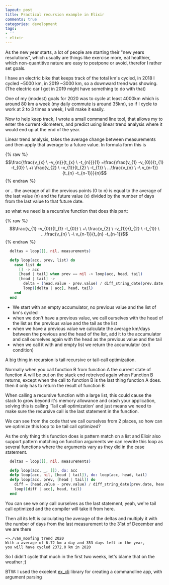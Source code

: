 ```yaml
---
layout: post
title: Practical recursion example in Elixir
comments: true
categories: development
tags:
- ''
- elixir
---
```


As the new year starts, a lot of people are starting their "new years resolutions", which usually are things like exercise more, eat healthier, which non-quantitive nature are easy to postpone or avoid,  therefor I rather set goals. 

I have an electric bike that keeps track of the total km's cycled, in 2018 I cycled ~5000 km, in 2019 ~3000 km, so a downward trend was showing. (The electric car I got in 2019 might have something to do with that)

One of my (modest) goals for 2020 was to cycle at least 4000km which is around 80 km a week (my daily commute is around 35km), so if I cycle to work at 2 to 3 times a week, I will make it easily.

Now to help keep track, I wrote a small command line tool, that allows my to enter the current kilometers, and predict using linear trend analysis where it would end up at the end of the year.

Linear trend analysis, takes the average change between measurements and then apply that average to a future value. In formula form this is

{% raw %}
$$\frac{\frac{v_{x} \ -v_{n}}{t_{x} \ -t_{n}}}{1} =\frac{\frac{v_{1} -v_{0}}{t_{1} -t_{0}} \ +\ \frac{v_{2} \ -v_{1}}{t_{2} \ -t_{1}} \ ...\frac{v_{n} \ -\ v_{n-1}}{t_{n} -t_{n-1}}}{n}$$
{% endraw %}

or .. the average of all the previous points (0 to n) is equal to the average of the last value (n) and the future value (x) divided by the number of days from the last value to that future date. 

so what we need is a recursive function that does this part:

{% raw %}
$$\frac{v_{1} -v_{0}}{t_{1} -t_{0}} \ +\ \frac{v_{2} \ -v_{1}}{t_{2} \ -t_{1}} \ ...\frac{v_{n} \ -\ v_{n-1}}{t_{n} -t_{n-1}}$$
{% endraw %}

```elixir
  deltas = loop([], nil, measurements)

  defp loop(acc, prev, list) do
    case list do
      [] -> acc
      [head | tail] when prev == nil -> loop(acc, head, tail)
      [head | tail] ->
        delta = (head.value - prev.value) / diff_string_date(prev.date, head.date)
        loop([delta | acc], head, tail)
    end
  end
```

 * We start with an empty accumulator, no previous value and the list of km's cycled
 * when we don't have a previous value, we call ourselves with the head of the list as the previous value and the tail as the list
 * when we have a previous value we calculate the average km/days between the previous and the head of the list, add it to the accumulator and call ourselves again with the head as the previous value and the tail 
 * when we call it with and empty list we return the accumulator (exit condition)

A big thing in recursion is tail recursive or tail-call optimization.

Normally when you call function B from function A the current state of function A will be put on the stack end retreived again when Function B returns, except when the call to function B is the last thing function A does. then it only has to return the result of function B

When calling a recursive function with a large list, this could cause the stack to grow beyond it's memory allowance and crash your application, solving this is calling 'Tail call optimization' and just means we need to make sure the recursive call is the last statement in the function.

We can see from the code that we call ourselves from 2 places, so how can we optimize this loop to be tail call optimized?

As the only thing this function does is pattern match on a list and Elixir also support pattern matching on function arguments we can rewrite this loop as several functions where the arguments vary as they did in the case statement.

```elixir
  deltas = loop([], nil, measurements)

  defp loop(acc, _, []), do: acc
  defp loop(acc, nil, [head | tail]), do: loop(acc, head, tail)
  defp loop(acc, prev, [head | tail]) do
    diff = (head.value - prev.value) / diff_string_date(prev.date, head.date)
    loop([diff | acc], head, tail)
  end
```

You can see we only call ourselves as the last statement, yeah, we're tail call optimized and the compiler will take it from here.

Then all its left is calculating the average of the deltas and multiply it with the number of days from the last measurement to the 31st of December and we are there

```fish
~>./van_moofing trend 2020
With a average of 6.72 km a day and 353 days left in the year,
you will have cycled 2372.0 km in 2020
```

So I didn't cycle that much in the first two weeks, let's blame that on the weather ;)

BTW: I used the excelent [ex_cli](https://hex.pm/packages/ex_cli) library for creating a commandline app, with argument parsing
